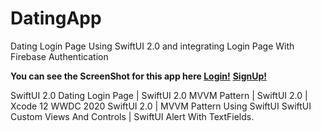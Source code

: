# DatingApp

Dating Login Page Using SwiftUI 2.0 and integrating Login Page With Firebase Authentication


**You can see the ScreenShot for this app here [Login!](https://drive.google.com/file/d/1sMKLfvkijbU4KBYlFqTyaaxnK3FOd8vQ/view?usp=sharing)**
**[SignUp!](https://drive.google.com/file/d/1TL4o5tOhrstx949IbYnino6Btts1x1T6/view?usp=sharing)**

SwiftUI 2.0 Dating Login Page | SwiftUI 2.0 MVVM Pattern | SwiftUI 2.0 | Xcode 12 WWDC 2020 SwiftUI 2.0 | MVVM Pattern Using SwiftUI
SwiftUI Custom Views And Controls | SwiftUI Alert With TextFields.
